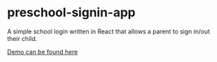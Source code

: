 # preschool-signin-app

A simple school login written in React that allows a parent to sign in/out their child.

[Demo can be found here]([https://www.genome.gov/](https://master.d2ve2jop5z9x2k.amplifyapp.com/)https://master.d2ve2jop5z9x2k.amplifyapp.com/)
